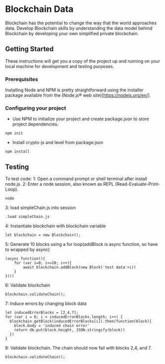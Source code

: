 # Blockchain Data

Blockchain has the potential to change the way that the world approaches data. Develop Blockchain skills by understanding the data model behind Blockchain by developing your own simplified private blockchain.

## Getting Started

These instructions will get you a copy of the project up and running on your local machine for development and testing purposes.

### Prerequisites

Installing Node and NPM is pretty straightforward using the installer package available from the (Node.js® web site)[https://nodejs.org/en/].

### Configuring your project

- Use NPM to initialize your project and create package.json to store project dependencies.
```
npm init
```
- Install crypto-js and level from package.json 
```
npm install
```

## Testing

To test code:
1: Open a command prompt or shell terminal after install node.js.
2: Enter a node session, also known as REPL (Read-Evaluate-Print-Loop).
```
node
```
3: load simpleChain.js into session
```
.load simpleChain.js
```
4: Instantiate blockchain with blockchain variable
```
let blockchain = new Blockchain();
```
5: Generate 10 blocks using a for loop(addBlock is async function, so have to wrapped by async)
```
(async function(){
	for (var i=0; i<=10; i++){
		await blockchain.addBlock(new Block('test data'+i))
	}
}())

```
6: Validate blockchain
```
blockchain.validateChain();
```
7: Induce errors by changing block data
```
let inducedErrorBlocks = [2,4,7];
for (var i = 0; i < inducedErrorBlocks.length; i++) {
  blockchain.getBlock(inducedErrorBlocks[i]).then(function(block){
	block.body = 'induced chain error'
	return db.put(block.height, JSON.stringify(block))
  })
}
```
8: Validate blockchain. The chain should now fail with blocks 2,4, and 7.
```
blockchain.validateChain();
```
